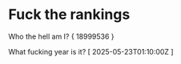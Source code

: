 # Fuck the rankings

Who the hell am I?
{ 18999536 }

What fucking year is it?
[ 2025-05-23T01:10:00Z ]
